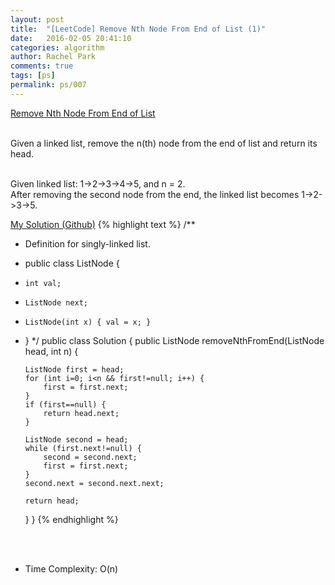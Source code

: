 ```yaml
---
layout: post
title:  "[LeetCode] Remove Nth Node From End of List (1)"
date:   2016-02-05 20:41:10
categories: algorithm
author: Rachel Park
comments: true
tags: [ps]
permalink: ps/007
---
```



<a href='https://leetcode.com/problems/remove-nth-node-from-end-of-list/'>Remove Nth Node From End of List</a>
<br/><br/>

Given a linked list, remove the n(th) node from the end of list and return its head.

<br/> 
Given linked list: 1->2->3->4->5, and n = 2.
<br/>
After removing the second node from the end, the linked list becomes 1->2->3->5.



<a href='https://github.com/mjpark03/leetcode/blob/master/remove-nth-node-from-end-of-list.java'>My Solution (Github)</a>
{% highlight text %}
/**
 * Definition for singly-linked list.
 * public class ListNode {
 *     int val;
 *     ListNode next;
 *     ListNode(int x) { val = x; }
 * }
 */
public class Solution {
    public ListNode removeNthFromEnd(ListNode head, int n) {
        
       ListNode first = head;
       for (int i=0; i<n && first!=null; i++) {
           first = first.next;
       }
       if (first==null) {
           return head.next;
       }
       
       ListNode second = head;
       while (first.next!=null) {
           second = second.next;
           first = first.next;
       }
       second.next = second.next.next;
       
       return head;
    }
}
{% endhighlight %}

<!-- more -->

<br/><br/>
* Time Complexity: O(n)

